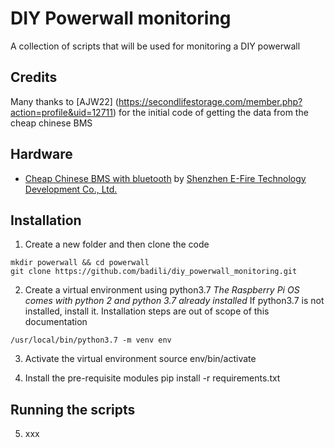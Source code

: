 # DIY Powerwall monitoring
A collection of scripts that will be used for monitoring a DIY powerwall


## Credits
Many thanks to [AJW22] (https://secondlifestorage.com/member.php?action=profile&uid=12711) for the initial code of getting the data from the cheap chinese BMS


## Hardware
- [Cheap Chinese BMS with bluetooth](https://www.alibaba.com/product-detail/3-32S-smart-bluetooth-BMS-with_62174561033.html?spm=a2700.12243863.0.0.2ce83e5fiGsusY) by [Shenzhen E-Fire Technology Development Co., Ltd.](https://cl-rd.en.alibaba.com/?spm=a2700.icbuShop.88.16.6c6e7e53YoznC8)


## Installation
1. Create a new folder and then clone the code 
```
mkdir powerwall && cd powerwall
git clone https://github.com/badili/diy_powerwall_monitoring.git
```

2. Create a virtual environment using python3.7 
*The Raspberry Pi OS comes with python 2 and python 3.7 already installed*
If python3.7 is not installed, install it. Installation steps are out of scope of this documentation

`/usr/local/bin/python3.7 -m venv env`

3. Activate the virtual environment
source env/bin/activate

4. Install the pre-requisite modules
pip install -r requirements.txt

## Running the scripts
5. xxx
